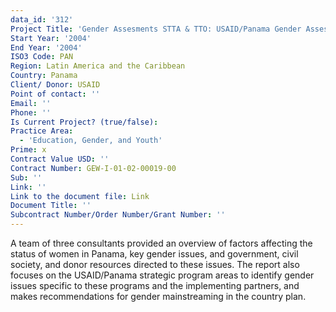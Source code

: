 ```yaml
---
data_id: '312'
Project Title: 'Gender Assesments STTA & TTO: USAID/Panama Gender Assessment (TDY 26)'
Start Year: '2004'
End Year: '2004'
ISO3 Code: PAN
Region: Latin America and the Caribbean
Country: Panama
Client/ Donor: USAID
Point of contact: ''
Email: ''
Phone: ''
Is Current Project? (true/false): 
Practice Area:
  - 'Education, Gender, and Youth'
Prime: x
Contract Value USD: ''
Contract Number: GEW-I-01-02-00019-00
Sub: ''
Link: ''
Link to the document file: Link
Document Title: ''
Subcontract Number/Order Number/Grant Number: ''
---
```


A team of three consultants provided an overview of factors affecting the status of women in Panama, key gender issues, and government, civil society, and donor resources directed to these issues. The report also focuses on the USAID/Panama strategic program areas to identify gender issues specific to these programs and the implementing partners, and makes recommendations for gender mainstreaming in the country plan.